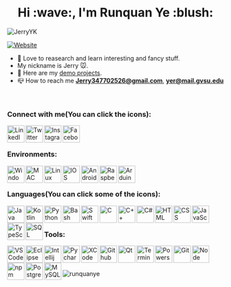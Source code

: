 <h1 align="center">Hi :wave:, I'm Runquan Ye :blush:</h1>

<p> <img src="https://komarev.com/ghpvc/?username=JerryYK&label=Profile%20views&color=0e75b6&style=flat" alt="JerryYK"> </p>

[![Website](https://img.shields.io/website?label=RunquanYe.com&style=for-the-badge&url=https%3A%2F%2FRunquanYe.com)](https://RunquanYe.com)


- :seedling: Love to reasearch and learn interesting and fancy stuff.
- My nickname is Jerry :mouse:.
- :open_file_folder: Here are my [demo projects](https://github.com/RunquanYe/DemoProjects).
- :mailbox_closed: How to reach me **Jerry347702526@gmail.com**,  **yer@mail.gvsu.edu**
<br />

### Connect with me(You can click the icons):
[<img align="left" alt="LinkedIn" width="40px" src="https://img.icons8.com/fluent/48/000000/linkedin.png"/>][linkedin]
[<img align="left" alt="Twitter" width="40px" src="https://img.icons8.com/fluent/48/000000/twitter.png"/>][twitter]
[<img align="left" alt="Instagram" width="40px" src="https://img.icons8.com/fluent/48/000000/instagram-new.png"/>][instagram]
[<img align="left" alt="Facebook" width="40px" src="https://img.icons8.com/color/48/000000/facebook.png"/>][facebook]

<br />
<br />

### Environments:
<img align="left" alt="Windows" width="40px" src="https://img.icons8.com/fluent/48/000000/windows-10.png"/>
<img align="left" alt="MAC" width="40px" src="https://img.icons8.com/color/48/000000/mac-logo.png"/>
<img align="left" alt="Linux" width="40px" src="https://img.icons8.com/color/48/000000/linux.png"/>
<img align="left" alt="IOS" width="40px" src="https://img.icons8.com/color/50/000000/ios-logo.png"/>
<img align="left" alt="Android" width="40px" src="https://img.icons8.com/color/48/000000/android-os.png"/>
<img align="left" alt="RaspberryPi" width="40px" src="https://img.icons8.com/color/48/000000/raspberry-pi.png"/>
<img align="left" alt="Arduino" width="40px" src="https://img.icons8.com/fluent/48/000000/arduino.png"/>

<br />
<br />

### Languages(You can click some of the icons):
[<img align="left" alt="Java" width="40px" src="https://img.icons8.com/nolan/64/java-coffee-cup-logo.png"/>][Java]
<img align="left" alt="Kotlin" width="40px" src="https://img.icons8.com/color/48/000000/kotlin.png"/>
[<img align="left" alt="Python" width="40px" src="https://img.icons8.com/color/48/000000/python--v1.png"/>][Python]
[<img align="left" alt="Bash" width="40px" src="https://img.icons8.com/color/48/null/bash.png"/>][Bash]
<img align="left" alt="Swift" width="40px" src="https://img.icons8.com/fluency/48/000000/swift.png"/>
[<img align="left" alt="C" width="40px" src="https://img.icons8.com/color/48/000000/c-programming.png"/>][C]
<img align="left" alt="C++" width="40px" src="https://img.icons8.com/color/48/000000/c-plus-plus-logo.png"/>
<img align="left" alt="C#" width="40px" src="https://img.icons8.com/color/48/000000/c-sharp-logo-2.png"/>
[<img align="left" alt="HTML" width="40px" src="https://img.icons8.com/color/48/000000/html-5--v1.png"/>][HTML]
[<img align="left" alt="CSS" width="40px" src="https://img.icons8.com/color/48/000000/css3.png"/>][HTML]
[<img align="left" alt="JavaScript" width="40px" src="https://img.icons8.com/color/48/000000/javascript--v1.png"/>][HTML]
[<img align="left" alt="TypeScript" width="40px" src="https://img.icons8.com/color/48/000000/typescript.png"/>][HTML]
[<img align="left" alt="SQL" width="40px" src="https://img.icons8.com/plasticine/100/000000/oracle-pl-sql--v3.png"/>][SQL]

<br />
<br />

### Tools:
<img align="left" alt="VS Code" width="40px" src="https://img.icons8.com/color/48/000000/visual-studio-code-2019.png"/>
<img align="left" alt="Eclipse" width="40px" src="https://img.icons8.com/officexs/40/000000/java-eclipse.png"/>
<img img align="left" alt="Intellij" width="40px" src="https://img.icons8.com/color/48/000000/intellij-idea.png"/>
<img img align="left" alt="Pycharm" width="40px" src="https://img.icons8.com/color/48/000000/pycharm.png"/>
<img img align="left" alt="XCode" width="40px"  src="https://img.icons8.com/color/48/000000/xcode.png"/>
<img img align="left" alt="Github" width="40px" src="https://img.icons8.com/material-outlined/48/000000/github.png"/>
<img img align="left" alt="Qt" width="40px" src="https://upload.wikimedia.org/wikipedia/commons/0/0b/Qt_logo_2016.svg" alt="qt" width="40" height="40"/>
<img img align="left" alt="Terminal" width="40px" src="https://img.icons8.com/color/40/000000/console.png"/>
<img img align="left" alt="Powershell" width="40px" src="https://img.icons8.com/color/48/000000/powershell.png"/>
<img align="left" alt="Git" width="40px" src="https://img.icons8.com/color/48/000000/git.png"/>
<img align="left" alt="Node" width="40px" src="https://img.icons8.com/color/48/000000/nodejs.png"/>
<img align="left" alt="npm" width="40px" src="https://img.icons8.com/color/48/000000/npm.png"/>
<img align="left" alt="Postgresql" width="40px" src="https://img.icons8.com/color/50/000000/postgreesql.png"/>
<img align="left" alt="MySQL" width="40px" src="https://img.icons8.com/fluency/48/000000/mysql-logo.png"/>

<br />
<br />


###

<p><img align="left" src="https://github-readme-stats.vercel.app/api/top-langs?username=runquanye&show_icons=true&locale=en&layout=compact" alt="runquanye" /></p>

<br />
<br />

[twitter]: https://twitter.com/Jerry_Ye_
[instagram]: https://www.instagram.com/jerry_ye_/
[linkedin]: https://www.linkedin.com/in/runquanye/
[facebook]: https://www.facebook.com/jerry.ye.777

[Java]: https://github.com/RunquanYe/Java
[Python]: https://github.com/RunquanYe/Python
[C]: https://github.com/RunquanYe/C
[HTML]: https://github.com/RunquanYe/HTML
[Bash]: https://github.com/RunquanYe/Bash
[SQL]: https://github.com/RunquanYe/PostgreSQL-SQL

